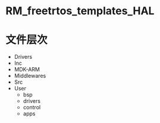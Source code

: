# RM_freetrtos_templates_HAL
# 文件层次
- Drivers
- Inc
- MDK-ARM
- Middlewares
- Src
- User
  * bsp
  * drivers
  * control
  * apps
